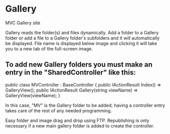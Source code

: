 # Gallery
MVC Gallery site

Gallery reads the folder(s) and files dynamically. Add a folder to a Gallery folder or add a file to a Gallery folder's subfolders and it will automatically be displayed. File name is displayed below image and clicking it will take you to a new tab of the full-screen image.

## To add new Gallery folders you must make an entry in the "SharedController" like this:
public class MVController : BaseController
{
    public IActionResult Index() => GalleryView();
    public IActionResult Gallery(string viewName) => GalleryView(viewName);
}

In this case, "MV" is the Gallery folder to be added; having a controller entry takes care of the rest of any needed programming.

Easy folder and image drag and drop using FTP. Republishing is only necessary if a new main gallery folder is added to create the controller.
